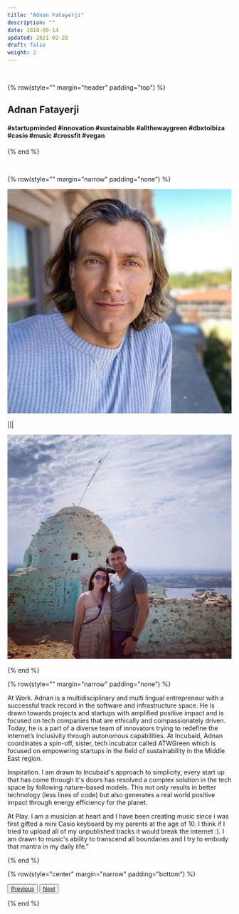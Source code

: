 ```yaml
---
title: "Adnan Fatayerji"
description: ""
date: 2018-09-14
updated: 2021-02-20
draft: false
weight: 2
---
```


<div class="container mx-auto">

<br>

<!-- section 1 -->

{% row(style="" margin="header" padding="top") %}

##  Adnan Fatayerji

#### #startupminded #innovation #sustainable #allthewaygreen #dbxtoibiza #casio #music #crossfit #vegan


{% end %}

<br>


<!-- section 2 -->

{% row(style="" margin="narrow" padding="none") %}

![Image](./img/adnan1.jpg)

|||

![Image](./img/adnan2.jpg)

{% end %}


{% row(style="" margin="narrow" padding="none") %}

<p class="text-base"><spain class="font-bold">At Work.</spain> Adnan is a multidisciplinary and multi lingual entrepreneur with a successful track record in the software and infrastructure space. He is drawn towards projects and startups with amplified positive impact and is focused on tech companies that are ethically and compassionately driven. Today, he is a part of a diverse team of innovators trying to redefine the internet’s inclusivity through autonomous capabilities. At Incubaid, Adnan coordinates a spin-off, sister, tech incubator called ATWGreen which is focused on empowering startups in the field of sustainability in the Middle East region.</p>

<p class="text-base"><spain class="font-bold">Inspiration.</spain> I am drawn to Incubaid's approach to simplicity, every start up that has come through it's doors has resolved a complex solution in the tech space by following nature-based models. This not only results in better technology (less lines of code) but also generates a real world positive impact through energy efficiency for the planet.</p>


<p class="text-base"><spain class="font-bold">At Play.</spain> I am a musician at heart and I have been creating music since i was first gifted a mini Casio keyboard by my parents at the age of 10. I think if I tried to upload all of my unpublished tracks it would break the internet :). I am drawn to music's ability to transcend all boundaries and I try to embody that mantra in my daily life."</p>

{% end %}

{% row(style="center" margin="narrow" padding="bottom") %}

<button>[Previous](/people/kds)</button>
<button>[Next](/people/jan)</button>

{% end %}

</div>
